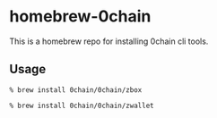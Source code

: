 # homebrew-0chain
This is a homebrew repo for installing 0chain cli tools.

## Usage
`% brew install 0chain/0chain/zbox`

`% brew install 0chain/0chain/zwallet`
